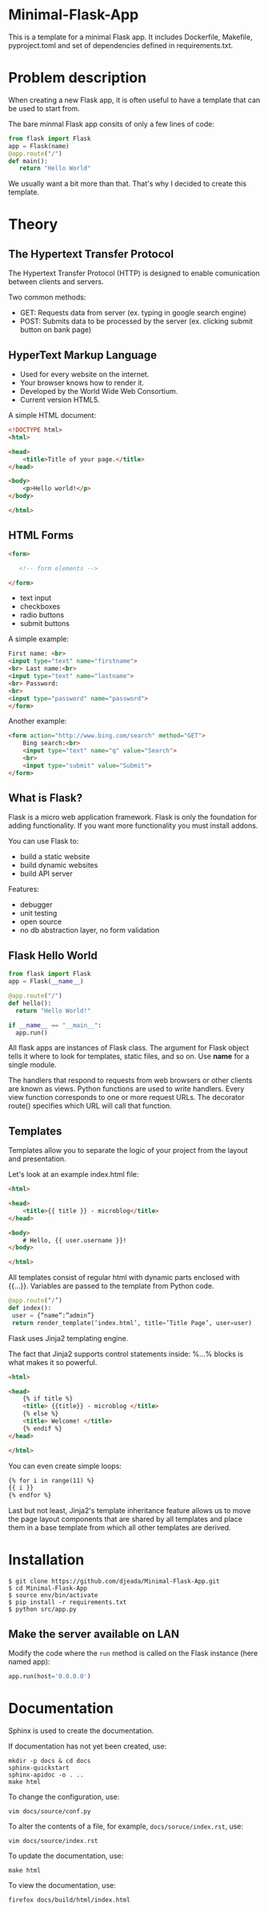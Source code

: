 # Minimal-Flask-App

This is a template for a minimal Flask app. It includes Dockerfile, Makefile, pyproject.toml and set of dependencies defined in requirements.txt.

# Problem description

When creating a new Flask app, it is often useful to have a template that can be used to start from. 

The bare minmal Flask app consits of only a few lines of code:

 ```Python
from flask import Flask
app = Flask(name)
@app.route("/")
def main():
    return "Hello World"
```  

We usually want a bit more than that. That's why I decided to create this template.

# Theory

## The Hypertext Transfer Protocol
The Hypertext Transfer Protocol (HTTP) is designed to enable comunication between clients and servers.

Two common methods:
- GET: Requests data from server (ex. typing in google search engine)
- POST: Submits data to be processed by the server (ex. clicking submit button on bank page)

## HyperText Markup Language 

- Used for every website on the internet.
- Your browser knows how to render it.
- Developed by the World Wide Web Consortium.
- Current version HTML5.

A simple HTML document:

```html
<!DOCTYPE html>
<html>

<head>
    <title>Title of your page.</title>
</head>

<body>
    <p>Hello world!</p>
</body>

</html>
```
 
## HTML Forms 
 
 ```html
<form>

    <!-- form elements -->

</form>
```  
  
  - text input
  - checkboxes
  - radio buttons
  - submit buttons
 
 <form>

A simple example:
  
```html
First name: <br>
<input type="text" name="firstname">
<br> Last name:<br>
<input type="text" name="lastname">
<br> Password:
<br>
<input type="password" name="password">
</form>
```
 
Another example:

```html
<form action="http://www.bing.com/search" method="GET">
    Bing search:<br>
    <input type="text" name="q" value="Search">
    <br>
    <input type="submit" value="Submit">
</form>
```
  
## What is Flask?
Flask is a micro web application framework.
Flask is only the foundation for adding functionality.
If you want more functionality you must install addons. <br>

You can use Flask to:
- build a static website
- build dynamic websites
- build API server

Features:
- debugger
- unit testing
- open source
- no db abstraction layer, no form validation
 
## Flask Hello World

```Python
from flask import Flask
app = Flask(__name__)

@app.route("/")
def hello():
  return "Hello World!"

if __name__ == "__main__":
  app.run()
```
  
 All flask apps are instances of Flask class.
 The argument for Flask object tells it where to look for templates, static files, and so on. Use __name__ for a single module.
 
The handlers that respond to requests from web browsers or other clients are known as views. Python functions are used to write handlers. Every view function corresponds to one or more request URLs. 
The decorator route() specifies which URL will call that function.
 
## Templates

Templates allow you to separate the logic of your project from the layout and presentation.

Let's look at an example index.html file:

```html
<html>

<head>
    <title>{{ title }} - microblog</title>
</head>

<body>
    # Hello, {{ user.username }}!
</body>

</html>
```

All templates consist of regular html with dynamic parts enclosed with {{…}}.
Variables are passed to the template from Python code.

 ```Python
@app.route(‘/’)
def index(): 
  user = {“name”:”admin”} 
  return render_template(‘index.html’, title=’Title Page’, user=user)
```

Flask uses Jinja2 templating engine.

The fact that Jinja2 supports control statements inside: %...% blocks is what makes it so powerful.

```html
<html>

<head>
    {% if title %}
    <title> {{title}} - microblog </title>
    {% else %}
    <title> Welcome! </title>
    {% endif %}
</head>

</html>
```

You can even create simple loops:

 ```html
{% for i in range(11) %}
 {{ i }}
{% endfor %}
```

Last but not least, Jinja2's template inheritance feature allows us to move the page layout components that are shared by all templates and place them in a base template from which all other templates are derived.

# Installation
 
    $ git clone https://github.com/djeada/Minimal-Flask-App.git
    $ cd Minimal-Flask-App
    $ source env/bin/activate
    $ pip install -r requirements.txt
    $ python src/app.py

 ## Make the server available on LAN 
 
Modify the code where the <code>run</code> method is called on the Flask instance (here named app): 

 ```Python
 app.run(host='0.0.0.0')
 ```

# Documentation

Sphinx is used to create the documentation.

If documentation has not yet been created, use:

    mkdir -p docs & cd docs
    sphinx-quickstart
    sphinx-apidoc -o . ..
    make html
    
To change the configuration, use:

    vim docs/source/conf.py

To alter the contents of a file, for example, <code>docs/soruce/index.rst</code>, use:

    vim docs/source/index.rst

To update the documentation, use:

    make html

To view the documentation, use:

    firefox docs/build/html/index.html 
